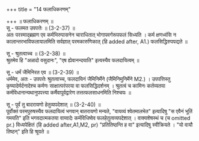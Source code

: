 +++
title = "14 फलाधिकरणम्"

+++
॥ फलाधिकरणम् ॥  
सू - फलमत उपपत्तेः ॥ (3-2-37) ॥   
अतः परस्माद्ब्रह्मण एव कर्मभिरुपासनेन चाराधितात् भोगापवर्गरूपफलं सिध्यति । कर्म क्षणध्वंसि न कालान्तरभाविफलायालमिति सर्वज्ञात् परमकारुणिकात् (हि added after, A1.) फलसिद्धिरुपपद्यते ॥

सू - श्रुतत्वाच्च ॥ (3-2-38) ॥   
श्रुतमेव हि "अन्नादो वसुदानः", "एष ह्येवानन्दयाति" इत्यस्यैव फलदायित्वम् ॥

सू - धर्मं जैमिनिरत एव ॥ (3-2-39) ॥   
धर्ममेव, अतः - उपपत्तेः श्रुतत्वाच्च, फलदायिनं जैमिनिर्मेने (जैमिनिमुनिर्मेने M2.) । उपपत्तिस्तु कृष्यादेर्मर्दनादेश्च कर्मणः साक्षात्परंपरया वा फलसिद्धिदर्शनम् । श्रुतत्वं च कामिनः कर्तव्यतया कर्मविधानान्यथानुपपत्त्या कर्मैवापूर्वद्वारेण तत्तत्फलसाधनमिति निश्चयः ॥

सू - पूर्वं तु बादरायणो हेतुव्यपदेशात् ॥ (3-2-40) ॥   
पूर्वोक्तं परमपुरुषस्यैव फलदायित्वं भगवान् बातरायणो मन्यते, "वायव्यं श्वेतमालभेत" इत्यादिषु "स एवैनं भूतिं गमयति" इति भगवदात्मकतया वाय्वादेः कर्मविधिष्वेव फलहेतुत्वव्यपदेशात् । वाक्यशेषस्थं च (च omitted pr.) विध्यपेक्षितं (हि added after,A1,M2, pr) "प्रतितिष्ठन्ति ह वा" इत्यादिषु स्वीक्रियते । "यो वायौ तिष्ठन्" इति हि श्रूयते ॥